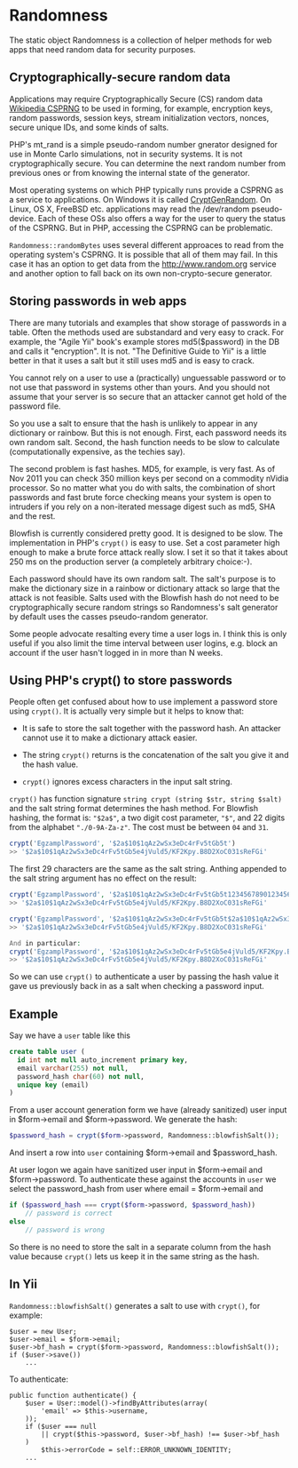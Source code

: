 Randomness
==========

The static object Randomness is a collection of helper methods for web apps that need
random data for security purposes.

Cryptographically-secure random data
------------------------------------

Applications may require Cryptographically Secure (CS) random data
[Wikipedia CSPRNG](http://en.wikipedia.org/wiki/Cryptographically_secure_pseudorandom_number_generator)
to be used in forming, for example, encryption keys, random passwords, session keys,
stream initialization vectors, nonces, secure unique IDs, and some kinds of salts.

PHP's mt_rand is a simple pseudo-random number gnerator designed
for use in Monte Carlo simulations, not in security systems. It is not
cryptographically secure. You can determine the next random
number from previous ones or from knowing the internal state of the generator.

Most operating systems on which PHP typically runs provide a CSPRNG as a service to
applications. On Windows it is called
[CryptGenRandom](http://msdn.microsoft.com/en-us/library/aa379942.aspx).
On Linux, OS X, FreeBSD etc.
applications may read the /dev/random pseudo-device. Each of these OSs also offers a
way for the user to query the status of the CSPRNG. But in PHP, accessing the CSPRNG
can be problematic.

`Randomness::randomBytes` uses several different approaces to read from
the operating system's CSPRNG. It is possible that all of them may fail. In this
case it has an option to get data from the http://www.random.org service and another
option to fall back on its own non-crypto-secure generator.

Storing passwords in web apps
-----------------------------

There are many tutorials and examples that show storage of passwords in a table.
Often the methods used are substandard and very easy to crack. For example, the
"Agile Yii" book's example stores md5($password) in the DB and calls it
"encryption". It is not. "The Definitive Guide to Yii" is a little better in
that it uses a salt but it still uses md5 and is easy to crack.

You cannot rely on a user to use a (practically) unguessable password or to not
use that password in systems other than yours. And you should not assume that
your server is so secure that an attacker cannot get hold of the password file.

So you use a salt to ensure that the hash is unlikely to appear in any
dictionary or rainbow. But this is not enough. First, each password needs its own
random salt. Second, the hash function needs to be slow to calculate (computationally
expensive, as the techies say).

The second problem is fast hashes. MD5, for example, is very fast. As of Nov
2011 you can check 350 million keys per second on a commodity nVidia processor.
So no matter what you do with salts, the combination of short passwords and fast
brute force checking means your system is open to intruders if you rely on a
non-iterated message digest such as md5, SHA and the rest.

Blowfish is currently considered pretty good. It is designed to be slow. The
implementation in PHP's `crypt()` is easy to use. Set a cost parameter high enough
to make a brute force attack really slow. I set it so that it takes about 250 ms
on the production server (a completely arbitrary choice:-).

Each password should have its own random salt. The salt's purpose is to make the
dictionary size in a rainbow or dictionary attack so large that the attack is not
feasible. Salts used with the Blowfish hash do not need to be
cryptographically secure random strings so Randomness's salt generator by default
uses the casses pseudo-random generator.

Some people advocate resalting every time a user logs in. I think this is only
useful if you also limit the time interval between user logins, e.g. block an
account if the user hasn't logged in in more than N weeks.


Using PHP's crypt() to store passwords
--------------------------------------

People often get confused about how to use implement a password store using `crypt()`.
It is actually very simple but it helps to know that:

* It is safe to store the salt together with the password hash. An attacker cannot use
it to make a dictionary attack easier.

* The string `crypt()` returns is the concatenation of the salt you give it and the
hash value.

* `crypt()` ignores excess characters in the input salt string.

`crypt()` has function signature `string crypt (string $str, string $salt)` and the
salt string format determines the hash method. For Blowfish hashing, the format is:
`"$2a$"`, a two digit cost parameter, `"$"`, and 22 digits from the alphabet
`"./0-9A-Za-z"`. The cost must be between `04` and `31`.

```php
crypt('EgzamplPassword', '$2a$10$1qAz2wSx3eDc4rFv5tGb5t')
>> '$2a$10$1qAz2wSx3eDc4rFv5tGb5e4jVuld5/KF2Kpy.B8D2XoC031sReFGi'
```

The first 29 characters are the same as the salt string. Anthing appended to the salt
string argument has no effect on the result:

```php
crypt('EgzamplPassword', '$2a$10$1qAz2wSx3eDc4rFv5tGb5t12345678901234567890')
>> '$2a$10$1qAz2wSx3eDc4rFv5tGb5e4jVuld5/KF2Kpy.B8D2XoC031sReFGi'

crypt('EgzamplPassword', '$2a$10$1qAz2wSx3eDc4rFv5tGb5t$2a$10$1qAz2wSx3eDc4rFv5tGb5t')
>> '$2a$10$1qAz2wSx3eDc4rFv5tGb5e4jVuld5/KF2Kpy.B8D2XoC031sReFGi'

And in particular:
crypt('EgzamplPassword', '$2a$10$1qAz2wSx3eDc4rFv5tGb5e4jVuld5/KF2Kpy.B8D2XoC031sReFGi')
>> '$2a$10$1qAz2wSx3eDc4rFv5tGb5e4jVuld5/KF2Kpy.B8D2XoC031sReFGi'
```

So we can use `crypt()` to authenticate a user by passing the hash value it
gave us previously back in as a salt when checking a password input.

Example
-------

Say we have a `user` table like this

```sql
create table user (
  id int not null auto_increment primary key,
  email varchar(255) not null,
  password_hash char(60) not null,
  unique key (email)
)
```

From a user account generation form we have (already sanitized) user input in
$form->email and $form->password. We generate the hash:

```php
$password_hash = crypt($form->password, Randomness::blowfishSalt());
```

And insert a row into `user` containing $form->email and $password_hash.

At user logon we again have sanitized user input in $form->email and $form->password.
To authenticate these against the accounts in `user` we select the password_hash from
user where email = $form->email and

```php
if ($password_hash === crypt($form->password, $password_hash))
	// password is correct
else
	// password is wrong
```

So there is no need to store the salt in a separate column from the hash value because
`crypt()` lets us keep it in the same string as the hash.

In Yii
------

`Randomness::blowfishSalt()` generates a salt to use with `crypt()`, for example:

    $user = new User;
    $user->email = $form->email;
    $user->bf_hash = crypt($form->password, Randomness::blowfishSalt());
    if ($user->save())
        ...

To authenticate:

    public function authenticate() {
        $user = User::model()->findByAttributes(array(
            'email' => $this->username,
        ));
        if ($user === null
            || crypt($this->password, $user->bf_hash) !== $user->bf_hash
        )
            $this->errorCode = self::ERROR_UNKNOWN_IDENTITY;
        ...

